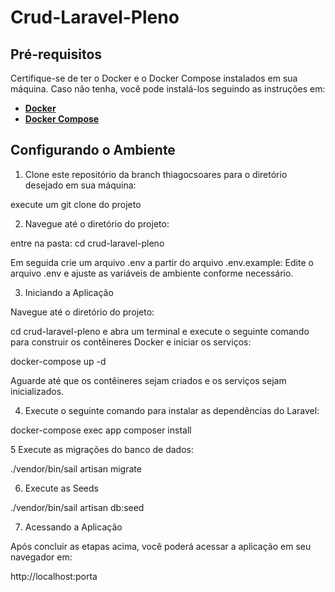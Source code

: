 # Crud-Laravel-Pleno

## Pré-requisitos

Certifique-se de ter o Docker e o Docker Compose instalados em sua máquina. 
Caso não tenha, você pode instalá-los seguindo as instruções em:

- [**Docker**](https://docs.docker.com/get-docker/)
- [**Docker Compose**](https://docs.docker.com/compose/install/)

## Configurando o Ambiente

1. Clone este repositório da branch thiagocsoares para o diretório desejado em sua máquina:

execute um git clone do projeto

2. Navegue até o diretório do projeto:

entre na pasta: cd crud-laravel-pleno 

Em seguida crie um arquivo .env a partir do arquivo .env.example:
Edite o arquivo .env e ajuste as variáveis de ambiente conforme necessário.

3. Iniciando a Aplicação

Navegue até o diretório do projeto:

cd crud-laravel-pleno e abra um terminal e execute o seguinte comando para construir os contêineres Docker e iniciar os serviços:

docker-compose up -d

Aguarde até que os contêineres sejam criados e os serviços sejam inicializados.

4. Execute o seguinte comando para instalar as dependências do Laravel:

docker-compose exec app composer install

5 Execute as migrações do banco de dados:

./vendor/bin/sail artisan migrate

6. Execute as Seeds

./vendor/bin/sail artisan db:seed

7. Acessando a Aplicação

Após concluir as etapas acima, você poderá acessar a aplicação em seu navegador em:

http://localhost:porta
